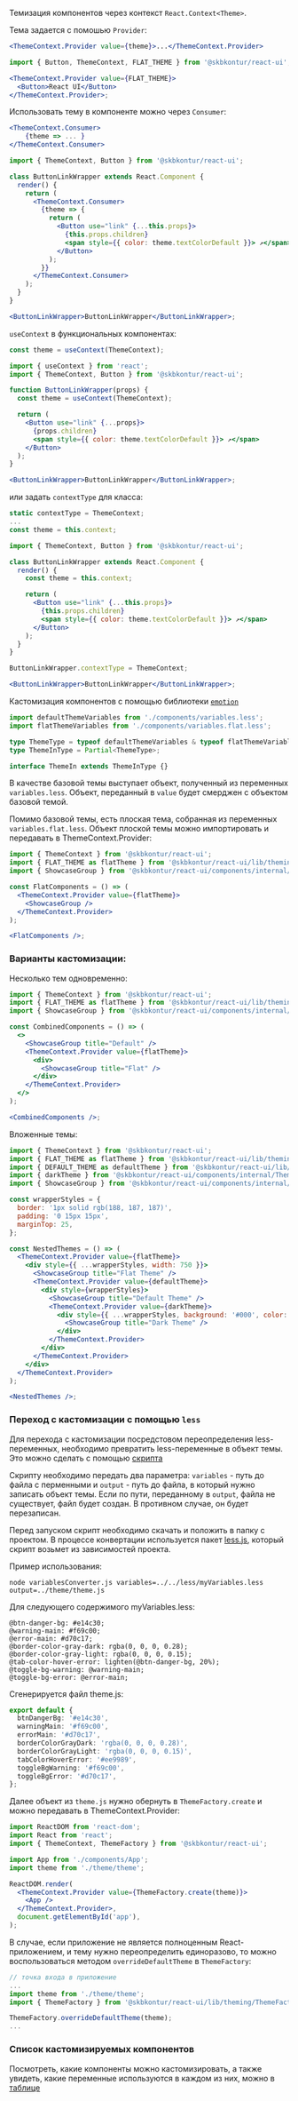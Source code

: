 Темизация компонентов через контекст `React.Context<Theme>`.

Тема задается с помошью `Provider`:

```jsx static
<ThemeContext.Provider value={theme}>...</ThemeContext.Provider>
```

```jsx harmony
import { Button, ThemeContext, FLAT_THEME } from '@skbkontur/react-ui';

<ThemeContext.Provider value={FLAT_THEME}>
  <Button>React UI</Button>
</ThemeContext.Provider>;
```

Использовать тему в компоненте можно через `Consumer`:

```jsx static
<ThemeContext.Consumer>
    {theme => ... }
</ThemeContext.Consumer>
```

```jsx harmony
import { ThemeContext, Button } from '@skbkontur/react-ui';

class ButtonLinkWrapper extends React.Component {
  render() {
    return (
      <ThemeContext.Consumer>
        {theme => {
          return (
            <Button use="link" {...this.props}>
              {this.props.children}
              <span style={{ color: theme.textColorDefault }}> ↗</span>
            </Button>
          );
        }}
      </ThemeContext.Consumer>
    );
  }
}

<ButtonLinkWrapper>ButtonLinkWrapper</ButtonLinkWrapper>;
```

`useContext` в функциональных компонентах:

```typescript static
const theme = useContext(ThemeContext);
```

```jsx harmony
import { useContext } from 'react';
import { ThemeContext, Button } from '@skbkontur/react-ui';

function ButtonLinkWrapper(props) {
  const theme = useContext(ThemeContext);

  return (
    <Button use="link" {...props}>
      {props.children}
      <span style={{ color: theme.textColorDefault }}> ↗</span>
    </Button>
  );
}

<ButtonLinkWrapper>ButtonLinkWrapper</ButtonLinkWrapper>;
```

или задать `contextType` для класса:

```typescript static
static contextType = ThemeContext;
...
const theme = this.context;
```

```jsx harmony
import { ThemeContext, Button } from '@skbkontur/react-ui';

class ButtonLinkWrapper extends React.Component {
  render() {
    const theme = this.context;

    return (
      <Button use="link" {...this.props}>
        {this.props.children}
        <span style={{ color: theme.textColorDefault }}> ↗</span>
      </Button>
    );
  }
}

ButtonLinkWrapper.contextType = ThemeContext;

<ButtonLinkWrapper>ButtonLinkWrapper</ButtonLinkWrapper>;
```

Кастомизация компонентов с помощью библиотеки [`emotion`](https://github.com/emotion-js/emotion)

```typescript
import defaultThemeVariables from './components/variables.less';
import flatThemeVariables from './components/variables.flat.less';

type ThemeType = typeof defaultThemeVariables & typeof flatThemeVariables;
type ThemeInType = Partial<ThemeType>;

interface ThemeIn extends ThemeInType {}
```

В качестве базовой темы выступает объект, полученный из переменных `variables.less`. Объект, переданный в `value` будет смерджен с объектом базовой темой.

Помимо базовой темы, есть плоская тема, собранная из переменных `variables.flat.less`.
Объект плоской темы можно импортировать и передавать в ThemeContext.Provider:

```jsx harmony
import { ThemeContext } from '@skbkontur/react-ui';
import { FLAT_THEME as flatTheme } from '@skbkontur/react-ui/lib/theming/themes/FlatTheme';
import { ShowcaseGroup } from '@skbkontur/react-ui/components/internal/ThemePlayground/ShowcaseGroup';

const FlatComponents = () => (
  <ThemeContext.Provider value={flatTheme}>
    <ShowcaseGroup />
  </ThemeContext.Provider>
);

<FlatComponents />;
```

### Варианты кастомизации:

Несколько тем одновременно:
<br/>

```jsx harmony
import { ThemeContext } from '@skbkontur/react-ui';
import { FLAT_THEME as flatTheme } from '@skbkontur/react-ui/lib/theming/themes/FlatTheme';
import { ShowcaseGroup } from '@skbkontur/react-ui/components/internal/ThemePlayground/ShowcaseGroup';

const CombinedComponents = () => (
  <>
    <ShowcaseGroup title="Default" />
    <ThemeContext.Provider value={flatTheme}>
      <div>
        <ShowcaseGroup title="Flat" />
      </div>
    </ThemeContext.Provider>
  </>
);

<CombinedComponents />;
```

Вложенные темы:
<br/>

```jsx harmony
import { ThemeContext } from '@skbkontur/react-ui';
import { FLAT_THEME as flatTheme } from '@skbkontur/react-ui/lib/theming/themes/FlatTheme';
import { DEFAULT_THEME as defaultTheme } from '@skbkontur/react-ui/lib/theming/themes/DefaultTheme';
import { darkTheme } from '@skbkontur/react-ui/components/internal/ThemePlayground/darkTheme';
import { ShowcaseGroup } from '@skbkontur/react-ui/components/internal/ThemePlayground/ShowcaseGroup';

const wrapperStyles = {
  border: '1px solid rgb(188, 187, 187)',
  padding: '0 15px 15px',
  marginTop: 25,
};

const NestedThemes = () => (
  <ThemeContext.Provider value={flatTheme}>
    <div style={{ ...wrapperStyles, width: 750 }}>
      <ShowcaseGroup title="Flat Theme" />
      <ThemeContext.Provider value={defaultTheme}>
        <div style={wrapperStyles}>
          <ShowcaseGroup title="Default Theme" />
          <ThemeContext.Provider value={darkTheme}>
            <div style={{ ...wrapperStyles, background: '#000', color: '#fff' }}>
              <ShowcaseGroup title="Dark Theme" />
            </div>
          </ThemeContext.Provider>
        </div>
      </ThemeContext.Provider>
    </div>
  </ThemeContext.Provider>
);

<NestedThemes />;
```

### Переход с кастомизации с помощью `less`

Для перехода с кастомизации посредстовом переопределения less-переменных, необходимо превратить less-переменные в объект темы.
Это можно сделать с помощью <a target="_blank" href="https://raw.githubusercontent.com/skbkontur/retail-ui/master/packages/react-ui-codemod/customization/variablesConverter.js">скрипта</a>

Скрипту необходимо передать два параметра: `variables` - путь до файла с перменными и `output` - путь до файла, в который нужно записать объект темы. Если по пути, переданному в `output`, файла не существует, файл будет создан. В противном случае, он будет перезаписан.

Перед запуском скрипт необходимо скачать и положить в папку с проектом. В процессе конвертации используется пакет [less.js](https://www.npmjs.com/package/less), который скрипт возьмет из зависимостей проекта.

Пример использования:

```shell
node variablesConverter.js variables=../../less/myVariables.less output=../theme/theme.js
```

Для следующего содержимого myVariables.less:

```less
@btn-danger-bg: #e14c30;
@warning-main: #f69c00;
@error-main: #d70c17;
@border-color-gray-dark: rgba(0, 0, 0, 0.28);
@border-color-gray-light: rgba(0, 0, 0, 0.15);
@tab-color-hover-error: lighten(@btn-danger-bg, 20%);
@toggle-bg-warning: @warning-main;
@toggle-bg-error: @error-main;
```

Сгенерируется файл theme.js:

```typescript
export default {
  btnDangerBg: '#e14c30',
  warningMain: '#f69c00',
  errorMain: '#d70c17',
  borderColorGrayDark: 'rgba(0, 0, 0, 0.28)',
  borderColorGrayLight: 'rgba(0, 0, 0, 0.15)',
  tabColorHoverError: '#ee9989',
  toggleBgWarning: '#f69c00',
  toggleBgError: '#d70c17',
};
```

Далее объект из `theme.js` нужно обернуть в `ThemeFactory.create` и можно передавать в ThemeContext.Provider:

```jsx static
import ReactDOM from 'react-dom';
import React from 'react';
import { ThemeContext, ThemeFactory } from '@skbkontur/react-ui';

import App from './components/App';
import theme from './theme/theme';

ReactDOM.render(
  <ThemeContext.Provider value={ThemeFactory.create(theme)}>
    <App />
  </ThemeContext.Provider>,
  document.getElementById('app'),
);
```

В случае, если приложение не является полноценным React-приложением, и тему нужно переопределить единоразово, то можно воспользоваться методом `overrideDefaultTheme` в `ThemeFactory`:

```typescript static
// точка входа в приложение
...
import theme from './theme/theme';
import { ThemeFactory } from '@skbkontur/react-ui/lib/theming/ThemeFactory';

ThemeFactory.overrideDefaultTheme(theme);
...
```

### Список кастомизируемых компонентов

Посмотреть, какие компоненты можно кастомизировать, а также увидеть, какие переменные используются в каждом из них, можно в [таблице](#/Customization/ThemeShowcase)
